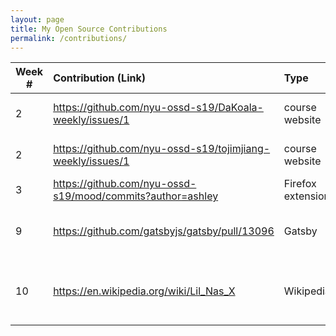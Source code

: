 ```yaml
---
layout: page
title: My Open Source Contributions
permalink: /contributions/
---
```


<!-- 
Type of the contribution should be "Wikipedia edit", "OpenStreet Map feature", "Documentation", "Course website", "Blog", 
"Browse Add-on", etc. 

The descriptioin should include a brief summary of what you did. 

Replace the first row with your contribution. 

--> 





| Week #       | Contribution (Link)  | Type  | Description | 
|---|:---|:---|:---| 
|  2   | https://github.com/nyu-ossd-s19/DaKoala-weekly/issues/1    | course website    |   I reported a incorrect link.    |
|  2   | https://github.com/nyu-ossd-s19/tojimjiang-weekly/issues/1    | course website    |   I reported a incorrect link. |
| 3 | https://github.com/nyu-ossd-s19/mood/commits?author=ashley | Firefox extension | Core contributor |
| 9 | https://github.com/gatsbyjs/gatsby/pull/13096 | Gatsby | Fixed git init on exiting git repos |
| 10 | https://en.wikipedia.org/wiki/Lil_Nas_X | Wikipedia | Added some information to Lil Nas X page |

